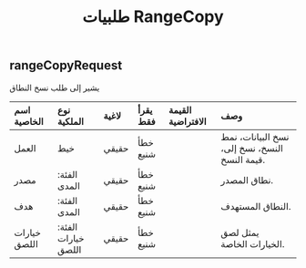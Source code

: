 ﻿---
title: طلبيات RangeCopy
second_title: Aspose.Cells Cloud Documen
type: docs
url: /ar/specification/model/rangecopyrequest/
description: "Aspose.Cells مواصفات النموذج السحابي: RangeCopyRequest. تعامل بسهولة مع Excel ومستندات جداول البيانات الأخرى التي تحتوي على ميزات مثل الفتح والتوليد والتحرير والتقسيم والدمج والمقارنة والتحويل"
kwords: Excel, Office, جدول البيانات, Cloud REST API, RangeCopyRequest
weight: 50
---
## **rangeCopyRequest**

 يشير إلى طلب نسخ النطاق

| اسم الخاصية| نوع الملكية| لاغية| يقرأ فقط| القيمة الافتراضية| وصف|
|:- |:- |:- |:- |:- |:- |
| العمل| خيط| حقيقي| خطأ شنيع|| نسخ البيانات، نمط النسخ، نسخ إلى، قيمة النسخ.|
| مصدر| الفئة: المدى| حقيقي| خطأ شنيع|| نطاق المصدر.|
| هدف| الفئة: المدى| حقيقي| خطأ شنيع|| النطاق المستهدف.|
| خيارات اللصق| الفئة: خيارات اللصق| حقيقي| خطأ شنيع|| يمثل لصق الخيارات الخاصة.|

